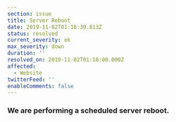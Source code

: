 ```yaml
---
section: issue
title: Server Reboot
date: 2019-11-02T01:18:39.813Z
status: resolved
current_severity: ok
max_severity: down
duration: ''
resolved_on: 2019-11-02T01:16:00.000Z
affected:
  - Website
twitterFeed: ''
enableComments: false
---
```

### We are performing a scheduled server reboot.
